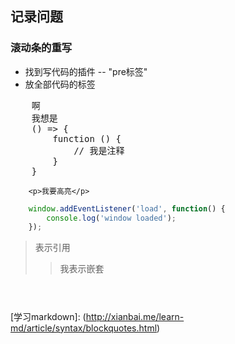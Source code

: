 ## 记录问题
### 滚动条的重写
* 找到写代码的插件 -- "pre标签"
* 放全部代码的标签
<pre>
    啊
    <span>我想是</span>
    () => {
        function () {
            // 我是注释
        }
    }
</pre>
```
    <p>我要高亮</p>
```
```js
    window.addEventListener('load', function() {
        console.log('window loaded');
    });
```
> 表示引用
>> 我表示嵌套
#
<br>[学习markdown]: (http://xianbai.me/learn-md/article/syntax/blockquotes.html)